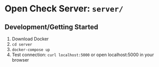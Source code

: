 # Open Check Server: `server/`

## Development/Getting Started

1. Download Docker
2. `cd server`
3. `docker-compose up`
4. Test connection: `curl localhost:5000` or open localhost:5000 in your browser
